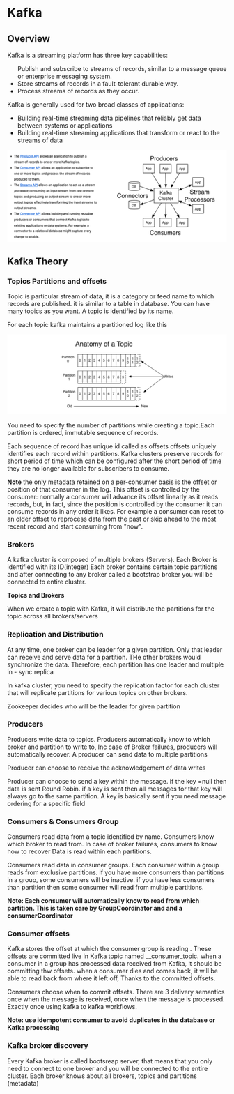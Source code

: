 # Kafka

## Overview

Kafka is a streaming platform has three key capabilities:

<ul>
<ii>Publish and subscribe to streams of records, similar to a message queue or enterprise messaging system</ii>.
<li>Store streams of records in a fault-tolerant durable way.</li>
<li>Process streams of records as they occur.</li>
</ul>

Kafka is generally used for two broad classes of applications:
<ul>
<li>Building real-time streaming data pipelines that reliably get data between systems or applications </li>
<li>Building real-time streaming applications that transform or react to the streams of data</li>
</ul>

![Kafka overview](/images/Overview.png)

## Kafka Theory

### Topics Partitions and offsets

Topic is particular stream of data, it is a category or feed name to which records are published. it is similar to a 
table in database. You can have many topics as you want. A topic is identified by its name.

For each topic kafka maintains  a partitioned log like this

![Partitions in Topics](/images/Partitions.png)

<p>You need to specify the number of partitions while creating a topic.Each partition is ordered, immutable sequence of 
records.</p>

<p>Each sequence of record has unique id called as offsets
offsets uniquely identifies each record within partitions.
Kafka clusters preserve records for short period of time which can be configured
after the short period of time they are no longer available for subscribers to consume.

<p><b>Note</b> the only metadata retained on a per-consumer basis is the offset or position of that consumer in the log. 
This offset is controlled by the consumer: normally a consumer will advance its offset linearly as it reads records, 
but, in fact, since the position is controlled by the consumer it can consume records in any order it likes. 
For example a consumer can reset to an older offset to reprocess data from the past or skip ahead to the most recent 
record and start consuming from "now".</p>

### Brokers

A kafka cluster is composed of multiple brokers (Servers). Each Broker is identified with its ID(integer)
Each broker  contains certain topic partitions and after connecting to any broker called a bootstrap broker you will be 
connected to entire cluster. 

<p><b>Topics and Brokers</b></p>

<p>When we create a topic with Kafka, it will distribute the partitions for the topic across all brokers/servers</p>

### Replication and Distribution

<p>
At any time, one broker can be leader for a given partition. Only that leader can receive and serve data for a 
partition. THe other brokers would synchronize the data. Therefore, each partition has one leader and multiple 
in - sync replica
</p>

<p>
In kafka cluster, you need to specify the replication factor for each cluster that will replicate partitions for
various topics on other brokers.
</p>

<p>Zookeeper decides who will be the leader for given partition</p>

### Producers

<p>Producers write data to topics. Producers automatically know to which broker and partition to write to, Inc case of 
Broker failures, producers will automatically recover. A producer can send data to multiple partitions</p>

<p>Producer can choose to receive the acknowledgement of data writes
</p>

<p>Producer can choose to send a key within the message. if the key =null then data is sent Round Robin. if a key is 
sent then all messages for that key will always go to the same partition. A key is basically sent if you need message 
ordering for a specific field</p>

### Consumers & Consumers Group

Consumers read data from a topic identified by name. Consumers know which broker to read from. In case of broker 
failures, consumers to know how to recover Data is read within each partitions.

<p>
Consumers read data in consumer groups. Each consumer within a group reads from exclusive partitions. if you have more 
consumers than partitions in  a group, some consumers will be inactive. if you have less consumers than partition then 
some consumer will read from multiple partitions.

<b>Note: Each consumer will automatically know to read from which partition. This is taken care by GroupCoordinator and
 and a consumerCoordinator</b>
</p>

### Consumer offsets

<p>Kafka stores the offset at which the consumer group is reading . These offsets are committed live in Kafka topic 
named __consumer_topic. when a consumer in a group has processed data received from Kafka, it should be committing thw 
offsets. when a consumer dies and comes back, it will be able to read back from where it left off, Thanks to the 
committed offsets.
</p>

<p>Consumers choose when to commit offsets. There are 3 delivery semantics
once when the message is received, once when the message is processed. Exactly once using kafka to kafka 
workflows.

<b>Note: use idempotent consumer to avoid duplicates in the database or Kafka processing</b>
</p>
 
### Kafka broker discovery

<p>Every Kafka broker is called bootsreap server, that means that you only need to connect to one broker and you will be 
connected to the entire cluster. Each broker knows about all brokers, topics and partitions (metadata)</p>